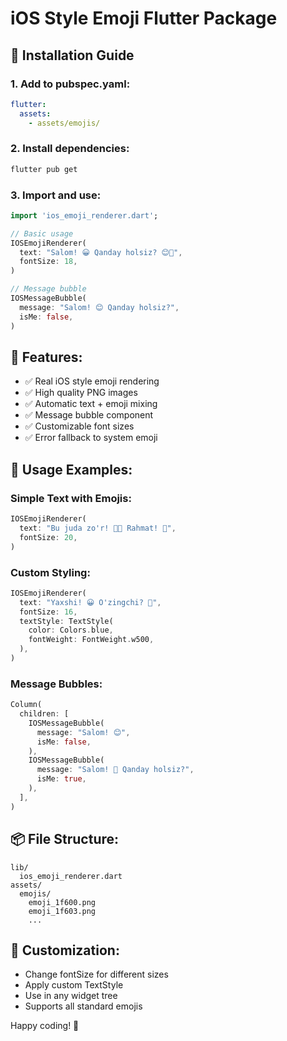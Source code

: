 # iOS Style Emoji Flutter Package

## 📱 Installation Guide

### 1. Add to pubspec.yaml:
```yaml
flutter:
  assets:
    - assets/emojis/
```

### 2. Install dependencies:
```bash
flutter pub get
```

### 3. Import and use:
```dart
import 'ios_emoji_renderer.dart';

// Basic usage
IOSEmojiRenderer(
  text: "Salom! 😀 Qanday holsiz? 😊👋",
  fontSize: 18,
)

// Message bubble
IOSMessageBubble(
  message: "Salom! 😊 Qanday holsiz?",
  isMe: false,
)
```

## 🎯 Features:
- ✅ Real iOS style emoji rendering
- ✅ High quality PNG images
- ✅ Automatic text + emoji mixing
- ✅ Message bubble component
- ✅ Customizable font sizes
- ✅ Error fallback to system emoji

## 🚀 Usage Examples:

### Simple Text with Emojis:
```dart
IOSEmojiRenderer(
  text: "Bu juda zo'r! 🎉🥳 Rahmat! 🙏",
  fontSize: 20,
)
```

### Custom Styling:
```dart
IOSEmojiRenderer(
  text: "Yaxshi! 😀 O'zingchi? 👋",
  fontSize: 16,
  textStyle: TextStyle(
    color: Colors.blue,
    fontWeight: FontWeight.w500,
  ),
)
```

### Message Bubbles:
```dart
Column(
  children: [
    IOSMessageBubble(
      message: "Salom! 😊",
      isMe: false,
    ),
    IOSMessageBubble(
      message: "Salom! 👋 Qanday holsiz?",
      isMe: true,
    ),
  ],
)
```

## 📦 File Structure:
```
lib/
  ios_emoji_renderer.dart
assets/
  emojis/
    emoji_1f600.png
    emoji_1f603.png
    ...
```

## 🔧 Customization:
- Change fontSize for different sizes
- Apply custom TextStyle
- Use in any widget tree
- Supports all standard emojis

Happy coding! 🎉
